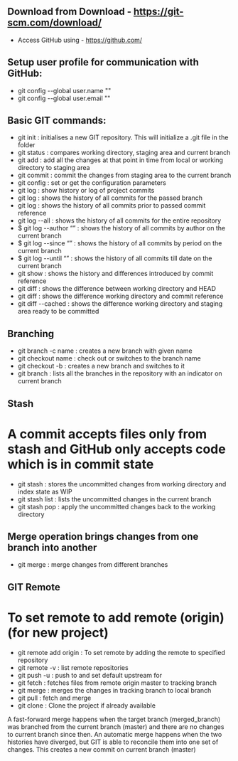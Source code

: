 ## Download from Download - https://git-scm.com/download/
- Access GitHub using - https://github.com/

## Setup user profile for communication with GitHub:
-	git config --global user.name "<name>"
-	git config --global user.email "<email-id>"

## Basic GIT commands:
- git init : initialises a new GIT repository. This will initialize a .git file in the folder
- git status : compares working directory, staging area and current branch
- git add : add all the changes at that point in time from local or working directory to staging area
- git commit : commit the changes from staging area to the current branch
- git config : set or get the configuration parameters
- git log : show history or log of project commits
- git log <branch> : shows the history of all commits for the passed branch
- git log <commit-ref> : shows the history of all commits prior to passed commit reference
- git log --all : shows the history of all commits for the entire repository
- $ git log --author “<name>” : shows the history of all commits by author on the current branch
- $ git log --since “<date>” : shows the history of all commits by period on the current branch
- $ git log --until “<date>” : shows the history of all commits till date on the current branch
- git show <commit-ref> : shows the history and differences introduced by commit reference
- git diff : shows the difference between working directory and HEAD
- git diff <ref> : shows the difference working directory and commit reference
- git diff --cached : shows the difference working directory and staging area ready to be committed

## Branching
- git branch -c name : creates a new branch with given name
- git checkout name : check out or switches to the branch name
- git checkout -b <branch-name> : creates a new branch and switches to it
- git branch : lists all the branches in the repository with an indicator on current branch

## Stash
# A commit accepts files only from stash and GitHub only accepts code which is in commit state
- git stash : stores the uncommitted changes from working directory and index state as WIP
- git stash list : lists the uncommitted changes in the current branch
- git stash pop : apply the uncommitted changes back to the working directory

## Merge operation brings changes from one branch into another
- git merge : merge changes from different branches

## GIT Remote
# To set remote to add remote (origin) (for new project)
- git remote add origin <git-url> : To set remote by adding the remote <origin> to specified repository <git-url>
- git remote -v : list remote repositories
- git push -u <remote> <branch> : push <branch> to <remote> and set default upstream for <branch>
- git fetch : fetches files from remote origin master to tracking branch
- git merge : merges the changes in tracking branch to local branch
- git pull : fetch and merge
- git clone <git-url>  : Clone the project if already available

A fast-forward merge happens when the target branch (merged_branch) was branched from the current branch (master) and there are no changes to current branch since then.
An automatic merge happens when the two histories have diverged, but GIT is able to reconcile them into one set of changes. This creates a new commit on current branch (master)

